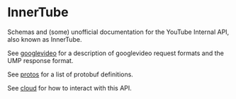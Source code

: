 # InnerTube
Schemas and (some) unofficial documentation for the YouTube Internal API, also known as InnerTube.

See [googlevideo](./googlevideo) for a description of googlevideo request formats and the UMP response format.

See [protos](./protos) for a list of protobuf definitions.

See [cloud](./cloud) for how to interact with this API.
